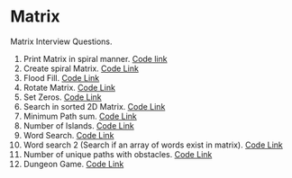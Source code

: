 # Matrix
Matrix Interview Questions. 

1. Print Matrix in spiral manner. [Code link](https://github.com/InterviewCodingUSA/Matrix/blob/main/PrintSpiral/PrintSpiral/src/Main.java)
2. Create spiral Matrix. [Code Link](https://github.com/InterviewCodingUSA/Matrix/blob/main/CreateSpiralMatrix/CreateSpiralMatrix/src/Main.java)
3. Flood Fill. [Code Link](https://github.com/InterviewCodingUSA/Matrix/blob/main/FloodFill/FloodFill/src/Main.java)
4. Rotate Matrix. [Code Link](https://github.com/InterviewCodingUSA/Matrix/blob/main/RotateMatrix/RotateMatrix/src/Main.java)
5. Set Zeros. [Code Link](https://github.com/InterviewCodingUSA/Matrix/blob/main/SetZeros/SetZeros/src/Main.java)
6. Search in sorted 2D Matrix. [Code Link](https://github.com/InterviewCodingUSA/Matrix/blob/main/SearchInSorted2DMatrix/SearchSorted2DMatrix/src/Main.java)
7. Minimum Path sum. [Code Link](https://github.com/InterviewCodingUSA/Matrix/blob/main/MinPathSum/MinPathSum/src/Main.java)
8. Number of Islands. [Code Link](https://github.com/InterviewCodingUSA/Matrix/blob/main/NumberOfIslands/NumberOfIslands/src/Main.java)
9. Word Search. [Code Link](https://github.com/InterviewCodingUSA/Matrix/blob/main/WordSearch/WordSearch/src/Main.java)
10. Word search 2 (Search if an array of words exist in matrix). [Code Link](https://github.com/InterviewCodingUSA/Matrix/blob/main/WordSearch2/WordSearch2/src/Main.java)
11. Number of unique paths with obstacles. [Code Link](https://github.com/InterviewCodingUSA/Matrix/blob/main/UniquePathsWithObstacles/UniquePathsWithObstacles/src/Main.java)
12. Dungeon Game. [Code Link](https://github.com/InterviewCodingUSA/Matrix/blob/main/DungeonGame/DungeonGame/src/Main.java)